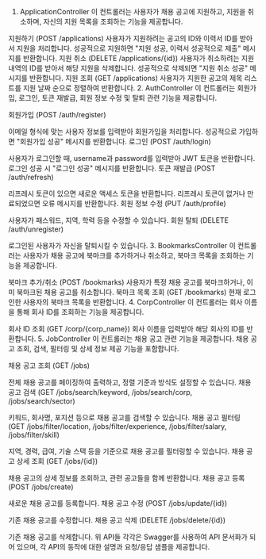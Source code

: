 1. ApplicationController
   이 컨트롤러는 사용자가 채용 공고에 지원하고, 지원을 취소하며, 자신의 지원 목록을 조회하는 기능을 제공합니다.

지원하기 (POST /applications)
사용자가 지원하려는 공고의 ID와 이력서 ID를 받아서 지원을 처리합니다.
성공적으로 지원하면 "지원 성공, 이력서 성공적으로 제출" 메시지를 반환합니다.
지원 취소 (DELETE /applications/{id})
사용자가 취소하려는 지원 내역의 ID를 받아서 해당 지원을 삭제합니다.
성공적으로 삭제되면 "지원 취소 성공" 메시지를 반환합니다.
지원 조회 (GET /applications)
사용자가 지원한 공고의 제목 리스트를 지원 날짜 순으로 정렬하여 반환합니다.
2. AuthController
   이 컨트롤러는 회원가입, 로그인, 토큰 재발급, 회원 정보 수정 및 탈퇴 관련 기능을 제공합니다.

회원가입 (POST /auth/register)

이메일 형식에 맞는 사용자 정보를 입력받아 회원가입을 처리합니다.
성공적으로 가입하면 "회원가입 성공" 메시지를 반환합니다.
로그인 (POST /auth/login)

사용자가 로그인할 때, username과 password를 입력받아 JWT 토큰을 반환합니다.
로그인 성공 시 "로그인 성공" 메시지를 반환합니다.
토큰 재발급 (POST /auth/refresh)

리프레시 토큰이 있으면 새로운 액세스 토큰을 반환합니다.
리프레시 토큰이 없거나 만료되었으면 오류 메시지를 반환합니다.
회원 정보 수정 (PUT /auth/profile)

사용자가 패스워드, 지역, 학력 등을 수정할 수 있습니다.
회원 탈퇴 (DELETE /auth/unregister)

로그인된 사용자가 자신을 탈퇴시킬 수 있습니다.
3. BookmarksController
   이 컨트롤러는 사용자가 채용 공고에 북마크를 추가하거나 취소하고, 북마크 목록을 조회하는 기능을 제공합니다.

북마크 추가/취소 (POST /bookmarks)
사용자가 특정 채용 공고를 북마크하거나, 이미 북마크된 채용 공고를 취소합니다.
북마크 목록 조회 (GET /bookmarks)
현재 로그인한 사용자의 북마크 목록을 반환합니다.
4. CorpController
   이 컨트롤러는 회사 이름을 통해 회사 ID를 조회하는 기능을 제공합니다.

회사 ID 조회 (GET /corp/{corp_name})
회사 이름을 입력받아 해당 회사의 ID를 반환합니다.
5. JobController
   이 컨트롤러는 채용 공고 관련 기능을 제공합니다. 채용 공고 조회, 검색, 필터링 및 상세 정보 제공 기능을 포함합니다.

채용 공고 조회 (GET /jobs)

전체 채용 공고를 페이징하여 출력하고, 정렬 기준과 방식도 설정할 수 있습니다.
채용 공고 검색 (GET /jobs/search/keyword, /jobs/search/corp, /jobs/search/sector)

키워드, 회사명, 포지션 등으로 채용 공고를 검색할 수 있습니다.
채용 공고 필터링 (GET /jobs/filter/location, /jobs/filter/experience, /jobs/filter/salary, /jobs/filter/skill)

지역, 경력, 급여, 기술 스택 등을 기준으로 채용 공고를 필터링할 수 있습니다.
채용 공고 상세 조회 (GET /jobs/{id})

채용 공고의 상세 정보를 조회하고, 관련 공고들을 함께 반환합니다.
채용 공고 등록 (POST /jobs/create)

새로운 채용 공고를 등록합니다.
채용 공고 수정 (POST /jobs/update/{id})

기존 채용 공고를 수정합니다.
채용 공고 삭제 (DELETE /jobs/delete/{id})

기존 채용 공고를 삭제합니다.
위 API들 각각은 Swagger를 사용하여 API 문서화가 되어 있으며, 각 API의 동작에 대한 설명과 요청/응답 샘플을 제공합니다.